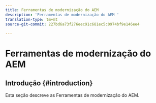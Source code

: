 ```yaml
---
title: Ferramentas de modernização do AEM
description: 'Ferramentas de modernização do AEM '
translation-type: tm+mt
source-git-commit: 227bd6a73f276eec91c681ec5c0974bf9e146ee4

---
```



# Ferramentas de modernização do AEM

## Introdução {#introduction}

Esta seção descreve as Ferramentas de modernização do AEM.
